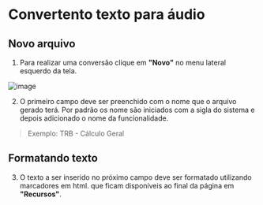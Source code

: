 # Convertento texto para áudio

## Novo arquivo 

1. Para realizar uma conversão clique em **"Novo"** no menu lateral esquerdo da tela.

![image](https://github.com/lailastein/guiadeestilo/assets/157158368/ad648622-2b38-4c99-8ad0-13ac92855945)

2. O primeiro campo deve ser preenchido com o nome que o arquivo gerado terá. Por padrão os nome são iniciados com a sigla do sistema e depois adicionado o nome da funcionalidade.
> Exemplo: TRB - Cálculo Geral

## Formatando texto

3. O texto a ser inserido no próximo campo deve ser formatado utilizando marcadores em html. que ficam disponíveis ao final da página em **"Recursos"**.

